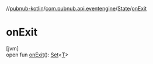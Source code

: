 //[pubnub-kotlin](../../../index.md)/[com.pubnub.api.eventengine](../index.md)/[State](index.md)/[onExit](on-exit.md)

# onExit

[jvm]\
open fun [onExit](on-exit.md)(): [Set](https://kotlinlang.org/api/latest/jvm/stdlib/kotlin.collections/-set/index.html)&lt;[T](index.md)&gt;
